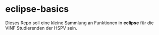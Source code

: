 # eclipse-basics

Dieses Repo soll eine kleine Sammlung an Funktionen in **eclipse** für die VINF Studierenden der HSPV sein.
